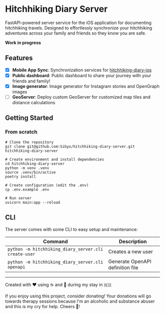 # Hitchhiking Diary Server

FastAPI-powered server service for the iOS application for documenting hitchhiking travels. Designed to effortlessly
synchronize your hitchhiking adventures across your family and friends so they know you are safe.

**Work in progress**

## Features

- [X] **Mobile App Sync**: Synchronization services for [hitchhiking-diary-ios](https://github.com/Sibyx/hitchhiking-diary-ios/)
- [X] **Public dashboard**: Public dashboard to share your journey with your friends and family!
- [X] **Image generator**: Image generator for Instagram stories and OpenGraph images
- [ ] **GeoServer**: Deploy custom GeoServer for customized map tiles and distance calculations

## Getting Started

### From scratch

```shell
# Clone the repository
git clone git@github.com:Sibyx/hitchhiking-diary-server.git hitchhiking-diary-server

# Create environment and install dependencies
cd hitchhiking-diary-server
python -m venv .venv
source .venv/bin/active
poetry install

# Create configuration (edit the .env)
cp .env.example .env

# Run server
uvicorn main:app --reload
```

## CLI

The server comes with some CLI to easy setup and maintenance:

| Command                                              | Description                      |
|------------------------------------------------------|----------------------------------|
| `python -m hitchhiking_diary_server.cli create-user` | Creates a new user               |
| `python -m hitchhiking_diary_server.cli openapi`     | Generate OpenAPI definition file |

---
Created with ❤️ using ☕️ and 🍓 during my stay in 🇳🇴

If you enjoy using this project, consider donating! Your donations will go towards therapy sessions because
I'm an alcoholic and substance abuser and this is my cry for help. Cheers 🍻!
